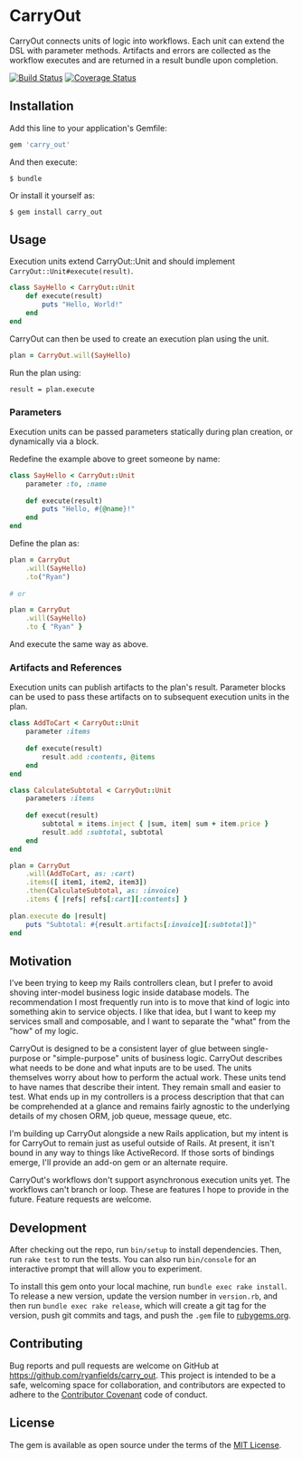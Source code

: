 # CarryOut

CarryOut connects units of logic into workflows.  Each unit can extend the DSL with parameter methods.  Artifacts and errors are collected as the workflow executes and are returned in a result bundle upon completion.

[![Build Status](https://travis-ci.org/ryanfields/carry_out.svg?branch=master)](https://travis-ci.org/ryanfields/carry_out) [![Coverage Status](https://coveralls.io/repos/github/ryanfields/carry_out/badge.svg?branch=master)](https://coveralls.io/github/ryanfields/carry_out?branch=master)

## Installation

Add this line to your application's Gemfile:

```ruby
gem 'carry_out'
```

And then execute:

    $ bundle

Or install it yourself as:

    $ gem install carry_out

## Usage

Execution units extend CarryOut::Unit and should implement ```CarryOut::Unit#execute(result)```.
```ruby
class SayHello < CarryOut::Unit
    def execute(result)
        puts "Hello, World!"
    end
end
```

CarryOut can then be used to create an execution plan using the unit.
```ruby
plan = CarryOut.will(SayHello)
```

Run the plan using:
```
result = plan.execute
```

### Parameters
Execution units can be passed parameters statically during plan creation, or dynamically via a block.

Redefine the example above to greet someone by name:
```ruby
class SayHello < CarryOut::Unit
    parameter :to, :name
    
    def execute(result)
        puts "Hello, #{@name}!"
    end
end
```

Define the plan as:
```ruby
plan = CarryOut
    .will(SayHello)
    .to("Ryan")
    
# or

plan = CarryOut
    .will(SayHello)
    .to { "Ryan" }
```

And execute the same way as above.

### Artifacts and References
Execution units can publish artifacts to the plan's result.  Parameter blocks can be used to pass these artifacts on to subsequent execution units in the plan.

```ruby
class AddToCart < CarryOut::Unit
    parameter :items
    
    def execute(result)
        result.add :contents, @items
    end
end

class CalculateSubtotal < CarryOut::Unit
    parameters :items
    
    def execut(result)
        subtotal = items.inject { |sum, item| sum + item.price }
        result.add :subtotal, subtotal
    end
end
```
```ruby
plan = CarryOut
    .will(AddToCart, as: :cart)
    .items([ item1, item2, item3])
    .then(CalculateSubtotal, as: :invoice)
    .items { |refs| refs[:cart][:contents] }
    
plan.execute do |result|
    puts "Subtotal: #{result.artifacts[:invoice][:subtotal]}"
end
```

## Motivation

I've been trying to keep my Rails controllers clean, but I prefer to avoid shoving inter-model business logic inside database models.  The recommendation I most frequently run into is to move that kind of logic into something akin to service objects.  I like that idea, but I want to keep my services small and composable, and I want to separate the "what" from the "how" of my logic.

CarryOut is designed to be a consistent layer of glue between single-purpose or "simple-purpose" units of business logic.  CarryOut describes what needs to be done and what inputs are to be used.  The units themselves worry about how to perform the actual work.  These units tend to have names that describe their intent.  They remain small and easier to test.  What ends up in my controllers is a process description that that can be comprehended at a glance and remains fairly agnostic to the underlying details of my chosen ORM, job queue, message queue, etc.

I'm building up CarryOut alongside a new Rails application, but my intent is for CarryOut to remain just as useful outside of Rails.  At present, it isn't bound in any way to things like ActiveRecord.  If those sorts of bindings emerge, I'll provide an add-on gem or an alternate require.

CarryOut's workflows don't support asynchronous execution units yet.  The workflows can't branch or loop.  These are features I hope to provide in the future.  Feature requests are welcome.

## Development

After checking out the repo, run `bin/setup` to install dependencies. Then, run `rake test` to run the tests. You can also run `bin/console` for an interactive prompt that will allow you to experiment.

To install this gem onto your local machine, run `bundle exec rake install`. To release a new version, update the version number in `version.rb`, and then run `bundle exec rake release`, which will create a git tag for the version, push git commits and tags, and push the `.gem` file to [rubygems.org](https://rubygems.org).

## Contributing

Bug reports and pull requests are welcome on GitHub at https://github.com/ryanfields/carry_out. This project is intended to be a safe, welcoming space for collaboration, and contributors are expected to adhere to the [Contributor Covenant](http://contributor-covenant.org) code of conduct.

## License

The gem is available as open source under the terms of the [MIT License](http://opensource.org/licenses/MIT).

